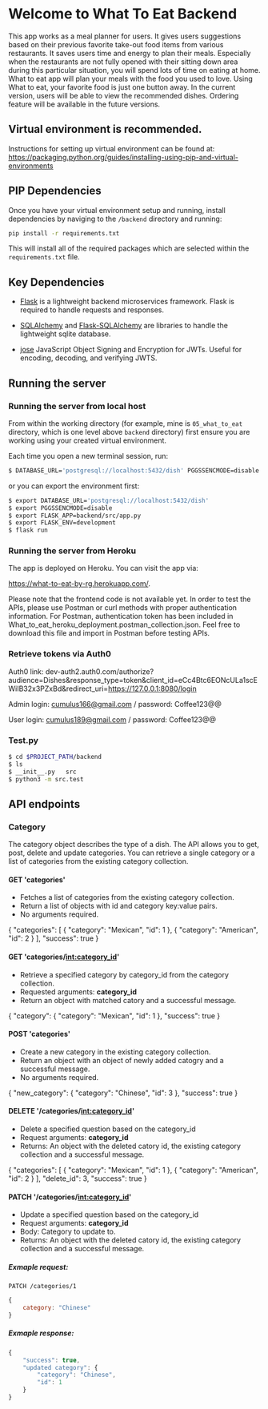 # Welcome to What To Eat Backend

This app works as a meal planner for users. It gives users suggestions based on their previous favorite take-out food items from various restaurants. It saves users time and energy to plan their meals. Especially when the restaurants are not fully opened with their sitting down area during this particular situation, you will spend lots of time on eating at home. What to eat app will plan your meals with the food you used to love. Using What to eat, your favorite food is just one button away. In the current version, users will be able to view the recommended dishes. Ordering feature will be available in the future versions.

## Virtual environment is recommended.

Instructions for setting up virtual environment can be found at: https://packaging.python.org/guides/installing-using-pip-and-virtual-environments

## PIP Dependencies

Once you have your virtual environment setup and running, install dependencies by naviging to the `/backend` directory and running:

```bash
pip install -r requirements.txt
```

This will install all of the required packages which are selected within the `requirements.txt` file.

## Key Dependencies

- [Flask](http://flask.pocoo.org/)  is a lightweight backend microservices framework. Flask is required to handle requests and responses.

- [SQLAlchemy](https://www.sqlalchemy.org/) and [Flask-SQLAlchemy](https://flask-sqlalchemy.palletsprojects.com/en/2.x/) are libraries to handle the lightweight sqlite database. 

- [jose](https://python-jose.readthedocs.io/en/latest/) JavaScript Object Signing and Encryption for JWTs. Useful for encoding, decoding, and verifying JWTS.

## Running the server

### Running the server from local host
From within the working directory (for example, mine is `05_what_to_eat` directory, which is one level above `backend` directory) first ensure you are working using your created virtual environment.

Each time you open a new terminal session, run:

```bash
$ DATABASE_URL='postgresql://localhost:5432/dish' PGGSSENCMODE=disable FLASK_APP=backend/src/app.py FLASK_ENV=development flask run
```

or you can export the environment first:
```bash
$ export DATABASE_URL='postgresql://localhost:5432/dish' 
$ export PGGSSENCMODE=disable 
$ export FLASK_APP=backend/src/app.py 
$ export FLASK_ENV=development 
$ flask run
```

### Running the server from Heroku
The app is deployed on Heroku. You can visit the app via: 

https://what-to-eat-by-rg.herokuapp.com/. 

Please note that the frontend code is not available yet. In order to test the APIs, please use Postman or curl methods with proper authentication information. For Postman, authentication token has been included in What_to_eat_heroku_deployment.postman_collection.json. Feel free to download this file and import in Postman before testing APIs.

### Retrieve tokens via Auth0
Auth0 link:
dev-auth2.auth0.com/authorize?audience=Dishes&response_type=token&client_id=eCc4Btc6EONcULa1scEWiIB32x3PZxBd&redirect_uri=https://127.0.0.1:8080/login

Admin login: cumulus166@gmail.com / password: Coffee123@@

User login: cumulus189@gmail.com / password: Coffee123@@

### Test.py
```bash
$ cd $PROJECT_PATH/backend
$ ls
$ __init__.py   src
$ python3 -m src.test
```
## API endpoints
### Category

The category object describes the type of a dish. The API allows you to get, post, delete and update categories. You can retrieve a single category or a list of categories from the existing category collection.

#### GET 'categories'
- Fetches a list of categories from the existing category collection.
- Return a list of objects with id and category key:value pairs.
- No arguments required.

{
    "categories": [
        {
            "category": "Mexican",
            "id": 1
        },
        {
            "category": "American",
            "id": 2
        }
    ],
    "success": true
}

#### GET 'categories/<int:category_id>'
- Retrieve a specified category by category_id from the category collection.
- Requested arguments: **category_id**
- Return an object with matched catory and a successful message.

{
    "category": {
        "category": "Mexican",
        "id": 1
    },
    "success": true
}

#### POST 'categories'
- Create a new category in the existing category collection.
- Return an object with an object of newly added catogry and a successful message.
- No arguments required.

{
    "new_category": {
        "category": "Chinese",
        "id": 3
    },
    "success": true
}

#### DELETE '/categories/<int:category_id>'
- Delete a specified question based on the category_id
- Request arguments: **category_id**
- Returns: An object with the deleted catory id, the existing category collection and a successful message.

{
    "categories": [
        {
            "category": "Mexican",
            "id": 1
        },
        {
            "category": "American",
            "id": 2
        }
    ],
    "delete_id": 3,
    "success": true
}

#### PATCH '/categories/<int:category_id>'
- Update a specified question based on the category_id
- Request arguments: **category_id**
- Body: Category to update to.
- Returns: An object with the deleted catory id, the existing category collection and a successful message.

##### Exmaple request:
`PATCH /categories/1`

```javascript
{
	category: "Chinese"
}
```

##### Exmaple response:
```javascript
{
    "success": true,
    "updated category": {
        "category": "Chinese",
        "id": 1
    }
}
```